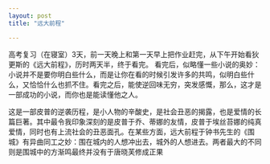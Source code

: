 ```yaml
---
layout: post
title: "远大前程"

---
```


高考复习（在寝室）3天，前一天晚上和第一天早上把作业赶完，从下午开始看狄更斯的《远大前程》，历时两天半，终于看完。
看完后，似略懂一些小说的奥妙：小说并不是要你明白些什么，而是让你在看的时候引发许多的共鸣，似明白些什么，又恰恰什么也抓不住。看完之后，能使逆回味无穷，突发感慨，那么，这才是一部成功的小说，而你也是能读懂他之人。

这是一部皮普的逆袭历程，是小人物的辛酸史，是社会丑恶的揭露，也是爱情的长篇巨著。其中最令我印象深刻的是皮普于乔、蒂娜的友情，皮普于埃丝苔娜的纯真爱情，同时也有上流社会的丑恶面孔。在某些方面，远大前程于钟书先生的《围城》有异曲同工之妙：围在城内的人想冲出去，城外的人想进去。两者最大的不同则是围城中的方渐鸣最终并没有于唐晓芙修成正果
